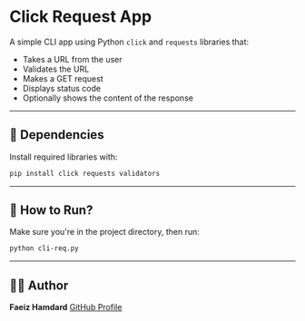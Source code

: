 # Click Request App

A simple CLI app using Python `click` and `requests` libraries that:

- Takes a URL from the user  
- Validates the URL  
- Makes a GET request  
- Displays status code  
- Optionally shows the content of the response  

---

## 🔧 Dependencies

Install required libraries with:

```bash
pip install click requests validators
````

---

## 🚀 How to Run?

Make sure you're in the project directory, then run:

```bash
python cli-req.py
```

---

## 👨‍💻 Author

**Faeiz Hamdard**
[GitHub Profile](https://github.com/FaeizHamdard22)


